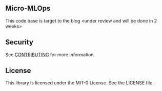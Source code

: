 ## Micro-MLOps

This code base is target to the blog <under review and will be done in 2 weeks>

## Security 

See [CONTRIBUTING](CONTRIBUTING.md#security-issue-notifications) for more information.

## License

This library is licensed under the MIT-0 License. See the LICENSE file.

